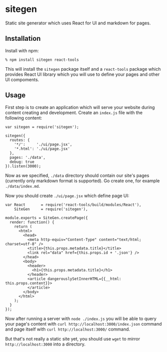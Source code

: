 # sitegen

Static site generator which uses React for UI and markdown for pages.

## Installation

Install with npm:

    % npm install sitegen react-tools

This will install the `sitegen` package itself and a `react-tools` package which
provides React UI library which you will use to define your pages and other UI
compoments.

## Usage

First step is to create an application which will serve your website during
content creating and development. Create an `index.js` file with the following
content:

    var sitegen = require('sitegen');

    sitegen({
      routes: {
        '*/':     './ui/page.jsx',
        '*.html': './ui/page.jsx'
      },
      pages: './data',
      debug: true
    }).listen(3000);

Now as we specified, `./data` directory should contain our site's pages
(currently only markdown format is supported). Go create one, for example
`./data/index.md`.

Now you should create `./ui/page.jsx` which define page UI:

    var React       = require('react-tools/build/modules/React'),
        SiteGen     = require('sitegen'),

    module.exports = SiteGen.createPage({
      render: function() {
        return (
          <html>
            <head>
              <meta http-equiv="Content-Type" content="text/html; charset=utf-8" />
              <title>{this.props.metadata.title}</title>
              <link rel="data" href={this.props.id + '.json'} />
            </head>
            <body>
              <header>
                <h1>{this.props.metadata.title}</h1>
              </header>
              <article dangerouslySetInnerHTML={{__html: this.props.content}}>
              </article>
            </body>
          </html>
        );
      }
    });

Now after running a server with `node ./index.js` you will be able to query your
page's content with `curl http://localhost:3000/index.json` command and page
itself with `curl http://localhost:3000/` command.

But that's not really a static site yet, you should use `wget` to mirror
`http://localhost:3000` into a directory.

